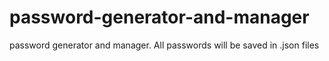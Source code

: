 # password-generator-and-manager
 password generator and manager. All passwords will be saved in .json files
